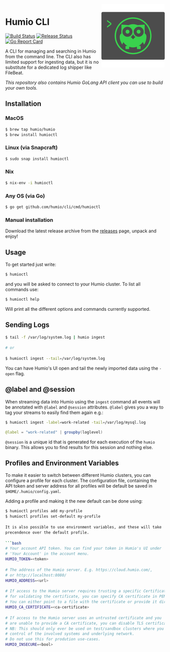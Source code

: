 <img align="right" src="docs/images/cli-logo.png" style="width: 200px" />

# Humio CLI

[![Build Status](https://github.com/humio/cli/workflows/CI/badge.svg)](https://github.com/humio/cli/actions?query=workflow%3ACI)
[![Release Status](https://github.com/humio/cli/workflows/goreleaser/badge.svg)](https://github.com/humio/cli/actions?query=workflow%3Agoreleaser)
[![Go Report Card](https://goreportcard.com/badge/github.com/humio/cli)](https://goreportcard.com/report/github.com/humio/cli)

A CLI for managing and searching in Humio from the command line. The CLI also has limited support for ingesting data, but it is no substitute for a dedicated log shipper like FileBeat.

_This repository also contains Humio GoLang API client you can
use to build your own tools._

## Installation

### MacOS

```bash
$ brew tap humio/humio
$ brew install humioctl
```

### Linux (via Snapcraft)

```bash
$ sudo snap install humioctl
```

### Nix

```bash
$ nix-env -i humioctl
```
### Any OS (via Go)

```bash
$ go get github.com/humio/cli/cmd/humioctl
```

### Manual installation

Download the latest release archive from the [releases](https://github.com/humio/cli/releases) page, unpack and enjoy!

## Usage

To get started just write:

```bash
$ humioctl
```

and you will be asked to connect to your Humio cluster.
To list all commands use:

```bash
$ humioctl help
```

Will print all the different options and commands currently supported.

## Sending Logs

```bash
$ tail -f /var/log/system.log | humio ingest

# or

$ humioctl ingest --tail=/var/log/system.log
```

You can have Humio's UI open and tail the newly imported data using the `-open`
flag.

## @label and @session

When streaming data into Humio using the `ingest` command all events
will be annotated with `@label` and `@session` attributes.  `@label`
gives you a way to tag your streams to easily find them again e.g.:

```bash
$ humioctl ingest -label=work-related -tail=/var/log/mysql.log
```

```java
@label = "work-related" | groupby(loglevel)
```

`@session` is a unique id that is generated for each execution of the `humio`
binary. This allows you to find results for this session and nothing else.

## Profiles and Environment Variables

To make it easier to switch between different Humio clusters, you can
configure a profile for each cluster. The configuration file, containing the
API token and server address for all profiles will be default be saved in
`$HOME/.humio/config.yaml`.

Adding a profile and making it the new default can be done using:

```bash
$ humioctl profiles add my-profile
$ humioctl profiles set-default my-profile

It is also possible to use environment variables, and these will take
precendence over the default profile.

```bash
# Your account API token. You can find your token in Humio's UI under
# 'Your Account' in the account menu.
HUMIO_TOKEN=<token>

# The address of the Humio server. E.g. https://cloud.humio.com/,
# or http://localhost:8080/
HUMIO_ADDRESS=<url>

# If access to the Humio server requires trusting a specific Certificate Authority,
# for validating the certificate, you can specify CA certificate in PEM format.
# You can either point to a file with the certificate or provide it directly.
HUMIO_CA_CERTIFICATE=<ca-certificate>

# If access to the Humio server uses an untrusted certificate and you
# are unable to provide a CA certificate, you can disable TLS certificate verification.
# NB: This should only ever be used on test/sandbox clusters where you are in full
# control of the involved systems and underlying network.
# Do not use this for prodution use-cases.
HUMIO_INSECURE=<bool>
```
